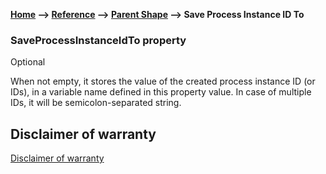 __[Home](/) --> [Reference](/ref)  -->  [Parent Shape](javascript:history.back()) --> Save Process Instance ID To__

### SaveProcessInstanceIdTo property

Optional

When not empty, it stores the value of the created process instance ID (or IDs), in a variable name 
defined in this property value. In case of multiple IDs, it will be semicolon-separated string.

## Disclaimer of warranty

[Disclaimer of warranty](../../guides/common/DisclaimerOfWarranty.md)